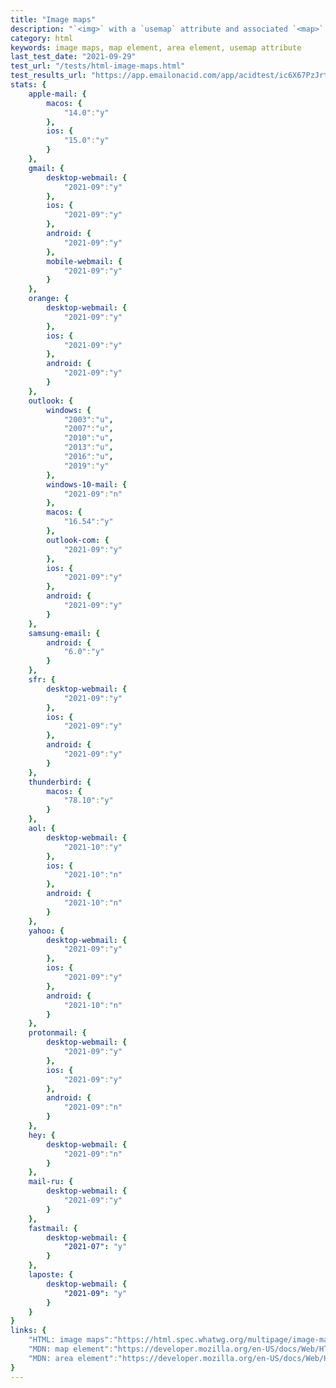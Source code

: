 ```yaml
---
title: "Image maps"
description: "`<img>` with a `usemap` attribute and associated `<map>` with a `name` attribute and descendant `<area>` elements define a client-side image map."
category: html
keywords: image maps, map element, area element, usemap attribute
last_test_date: "2021-09-29"
test_url: "/tests/html-image-maps.html"
test_results_url: "https://app.emailonacid.com/app/acidtest/ic6X67PzJrt0xc61WP8l4A2VLFGcXIA9JaBjhI9nM7JAm/list"
stats: {
    apple-mail: {
        macos: {
            "14.0":"y"
        },
        ios: {
            "15.0":"y"
        }
    },
    gmail: {
        desktop-webmail: {
            "2021-09":"y"
        },
        ios: {
            "2021-09":"y"
        },
        android: {
            "2021-09":"y"
        },
        mobile-webmail: {
            "2021-09":"y"
        }
    },
    orange: {
        desktop-webmail: {
            "2021-09":"y"
        },
        ios: {
            "2021-09":"y"
        },
        android: {
            "2021-09":"y"
        }
    },
    outlook: {
        windows: {
            "2003":"u",
            "2007":"u",
            "2010":"u",
            "2013":"u",
            "2016":"u",
            "2019":"y"
        },
        windows-10-mail: {
            "2021-09":"n"
        },
        macos: {
            "16.54":"y"
        },
        outlook-com: {
            "2021-09":"y"
        },
        ios: {
            "2021-09":"y"
        },
        android: {
            "2021-09":"y"
        }
    },
    samsung-email: {
        android: {
            "6.0":"y"
        }
    },
    sfr: {
        desktop-webmail: {
            "2021-09":"y"
        },
        ios: {
            "2021-09":"y"
        },
        android: {
            "2021-09":"y"
        }
    },
    thunderbird: {
        macos: {
            "78.10":"y"
        }
    },
    aol: {
        desktop-webmail: {
            "2021-10":"y"
        },
        ios: {
            "2021-10":"n"
        },
        android: {
            "2021-10":"n"
        }
    },
    yahoo: {
        desktop-webmail: {
            "2021-09":"y"
        },
        ios: {
            "2021-09":"y"
        },
        android: {
            "2021-10":"n"
        }
    },
    protonmail: {
        desktop-webmail: {
            "2021-09":"y"
        },
        ios: {
            "2021-09":"y"
        },
        android: {
            "2021-09":"n"
        }
    },
    hey: {
        desktop-webmail: {
            "2021-09":"n"
        }
    },
    mail-ru: {
        desktop-webmail: {
            "2021-09":"y"
        }
    },
    fastmail: {
        desktop-webmail: {
            "2021-07": "y"
        }
    },
    laposte: {
        desktop-webmail: {
            "2021-09": "y"
        }
    }
}
links: {
    "HTML: image maps":"https://html.spec.whatwg.org/multipage/image-maps.html#image-maps",
    "MDN: map element":"https://developer.mozilla.org/en-US/docs/Web/HTML/Element/map",
    "MDN: area element":"https://developer.mozilla.org/en-US/docs/Web/HTML/Element/area"
}
---
```

